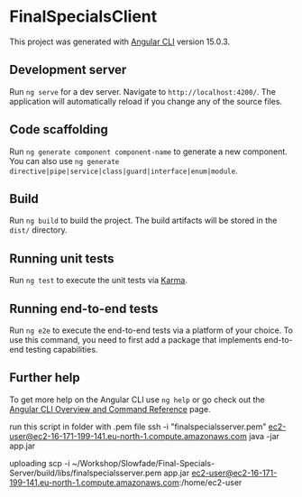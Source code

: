 # FinalSpecialsClient

This project was generated with [Angular CLI](https://github.com/angular/angular-cli) version 15.0.3.

## Development server

Run `ng serve` for a dev server. Navigate to `http://localhost:4200/`. The application will automatically reload if you change any of the source files.

## Code scaffolding

Run `ng generate component component-name` to generate a new component. You can also use `ng generate directive|pipe|service|class|guard|interface|enum|module`.

## Build

Run `ng build` to build the project. The build artifacts will be stored in the `dist/` directory.

## Running unit tests

Run `ng test` to execute the unit tests via [Karma](https://karma-runner.github.io).

## Running end-to-end tests

Run `ng e2e` to execute the end-to-end tests via a platform of your choice. To use this command, you need to first add a package that implements end-to-end testing capabilities.

## Further help

To get more help on the Angular CLI use `ng help` or go check out the [Angular CLI Overview and Command Reference](https://angular.io/cli) page.


run this script in folder with .pem file
ssh -i "finalspecialsserver.pem" ec2-user@ec2-16-171-199-141.eu-north-1.compute.amazonaws.com 
java -jar app.jar 

uploading
scp -i ~/Workshop/Slowfade/Final-Specials-Server/build/libs/finalspecialsserver.pem app.jar ec2-user@ec2-16-171-199-141.eu-north-1.compute.amazonaws.com:/home/ec2-user

